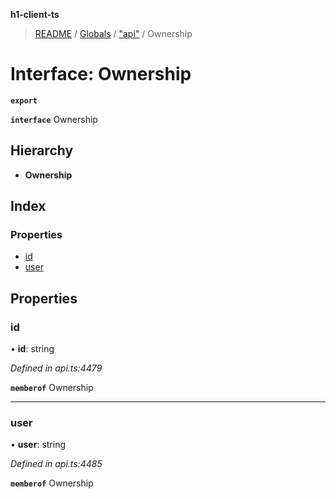 **h1-client-ts**

> [README](../README.md) / [Globals](../globals.md) / ["api"](../modules/_api_.md) / Ownership

# Interface: Ownership

**`export`** 

**`interface`** Ownership

## Hierarchy

* **Ownership**

## Index

### Properties

* [id](_api_.ownership.md#id)
* [user](_api_.ownership.md#user)

## Properties

### id

•  **id**: string

*Defined in api.ts:4479*

**`memberof`** Ownership

___

### user

•  **user**: string

*Defined in api.ts:4485*

**`memberof`** Ownership
